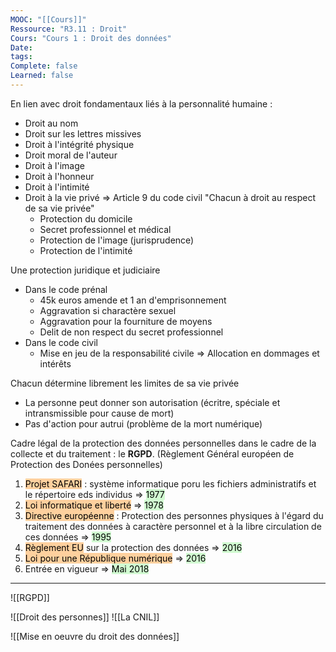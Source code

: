 ```yaml
---
MOOC: "[[Cours]]"
Ressource: "R3.11 : Droit"
Cours: "Cours 1 : Droit des données"
Date: 
tags: 
Complete: false
Learned: false
---
```

En lien avec droit fondamentaux liés à la personnalité humaine :
- Droit au nom
- Droit sur les lettres missives
- Droit à l'intégrité physique
- Droit moral de l'auteur
- Droit à l'image
- Droit à l'honneur
- Droit à l'intimité
- Droit à la vie privé ⇒ Article 9 du code civil "Chacun à droit au respect de sa vie privée"
	- Protection du domicile
	- Secret professionnel et médical
	- Protection de l'image (jurisprudence)
	- Protection de l'intimité

Une protection juridique et judiciaire
- Dans le code prénal
	- 45k euros amende et 1 an d'emprisonnement
	- Aggravation si charactère sexuel
	- Aggravation pour la fourniture de moyens
	- Delit de non respect du secret professionnel
- Dans le code civil
	- Mise en jeu de la responsabilité civile ⇒ Allocation en dommages et intérêts

Chacun détermine librement les limites de sa vie privée
- La personne peut donner son autorisation (écritre, spéciale et intransmissible pour cause de mort)
- Pas d'action pour autrui (problème de la mort numérique)



Cadre légal de la protection des données personnelles dans le cadre de la collecte et du traitement : le **RGPD**. (Règlement Général européen de Protection des Donées personnelles)
1. <mark style="background: #FFB86CA6;">Projet SAFARI</mark> : système informatique poru les fichiers administratifs et le répertoire eds individus ⇒ <mark style="background: #BBFABBA6;">1977</mark>
2. <mark style="background: #FFB86CA6;">Loi informatique et liberté</mark> ⇒ <mark style="background: #BBFABBA6;">1978</mark>
3. <mark style="background: #FFB86CA6;">Directive européenne</mark> : Protection des personnes physiques à l'égard du traitement des données à caractère personnel et à la libre circulation de ces données ⇒ <mark style="background: #BBFABBA6;">1995</mark>
4. <mark style="background: #FFB86CA6;">Règlement EU</mark> sur la protection des données ⇒ <mark style="background: #BBFABBA6;">2016</mark>
5. <mark style="background: #FFB86CA6;">Loi pour une République numérique</mark> ⇒ <mark style="background: #BBFABBA6;">2016</mark>
6. Entrée en vigueur ⇒ <mark style="background: #BBFABBA6;">Mai 2018</mark>


---
![[RGPD]]


![[Droit des personnes]]
![[La CNIL]]



![[Mise en oeuvre du droit des données]]